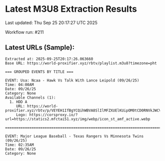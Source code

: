 # Latest M3U8 Extraction Results

Last updated: Thu Sep 25 20:17:27 UTC 2025

Workflow run: #211

## Latest URLs (Sample):
```
Extracted at: 2025-09-25T20:17:26.063660
Base URL: https://world-proxifier.xyz/rbtv/playlist.m3u8?timezone=pht

=== GROUPED EVENTS BY TITLE ===

EVENT: Usa: Ncaa - Hawk Vs Talk With Lance Leipold (09/26/25)
Time: 04:00AM
Date: 09/26/25
Category: None
Available Channels (1):
  1. HDD A
     URL: https://world-proxifier.xyz/rbtv/p/VEYEH1IfBgYCQihWBVA8SlIlMFZXUElKUipOM0tCD0RNVkJWCVRONzJfQVYuQioeLAcqFhoKFRQaAyoXFwUVFxQ=/index.m3u8
     Logo: https://corsproxy.io/?url=https://statics2.mfctai51.xyz/img/webp/icon_st_amf_active.webp

================================================================================

EVENT: Major League Baseball - Texas Rangers Vs Minnesota Twins (09/26/25)
Time: 02:35AM
Date: 09/26/25
Category: None
```
